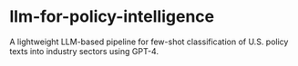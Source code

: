 # llm-for-policy-intelligence
A lightweight LLM-based pipeline for few-shot classification of U.S. policy texts into industry sectors using GPT-4.
